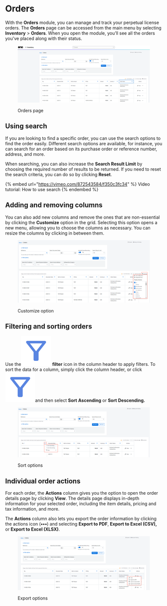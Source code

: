# Orders

With the **Orders** module, you can manage and track your perpetual license orders. The **Orders** page can be accessed from the main menu by selecting **Inventory** > **Orders**. When you open the module, you’ll see all the orders you've placed along with their status.&#x20;

<figure><img src="../../.gitbook/assets/Orders (5).png" alt=""><figcaption><p>Orders page</p></figcaption></figure>

## Using search

If you are looking to find a specific order, you can use the search options to find the order easily. Different search options are available, for instance, you can search for an order based on its purchase order or reference number, address, and more.&#x20;

When searching, you can also increase the **Search Result Limit** by choosing the required number of results to be returned. If you need to reset the search criteria, you can do so by clicking **Reset**.&#x20;

{% embed url="https://vimeo.com/872543584/f350c3fc34" %}
Video tutorial: How to use search
{% endembed %}

## Adding and removing columns <a href="#h_aa5243c973" id="h_aa5243c973"></a>

You can also add new columns and remove the ones that are non-essential by clicking the **Customize** option in the grid. Selecting this option opens a new menu, allowing you to choose the columns as necessary. You can resize the columns by clicking in between them.

<figure><img src="../../.gitbook/assets/Orders-customize (1).png" alt=""><figcaption><p>Customize option</p></figcaption></figure>

## Filtering and sorting orders <a href="#h_6397519928" id="h_6397519928"></a>

Use the<img src="../../.gitbook/assets/icon_filter_orders.png" alt="" data-size="line"> **filter** icon in the column header to apply filters. To sort the data for a column, simply click the column header, or click <img src="../../.gitbook/assets/icon_filter_orders.png" alt="" data-size="line">and then select **Sort** **Ascending** or **Sort** **Descending.**

<figure><img src="../../.gitbook/assets/Orders-sort.png" alt=""><figcaption><p>Sort options</p></figcaption></figure>

## Individual order actions

For each order, the **Actions** column gives you the option to open the order details page by clicking **View**. The details page displays in-depth information for your selected order, including the item details, pricing and tax information, and more.&#x20;

The **Actions** column also lets you export the order information by clicking the actions icon (**•••**) and selecting **Export to PDF**, **Export to Excel (CSV),** or **Export to Excel (XLSX)**.

<figure><img src="../../.gitbook/assets/legacy_orders-export.png" alt=""><figcaption><p>Export options</p></figcaption></figure>
